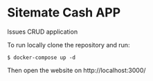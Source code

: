 # Sitemate Cash APP

Issues CRUD application

To run locally clone the repository and run:
<br>

```
$ docker-compose up -d
```

Then open the website on http://localhost:3000/